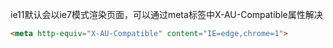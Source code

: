 ie11默认会以ie7模式渲染页面，可以通过meta标签中X-AU-Compatible属性解决

```html
<meta http-equiv="X-AU-Compatible" content="IE=edge,chrome=1">
```